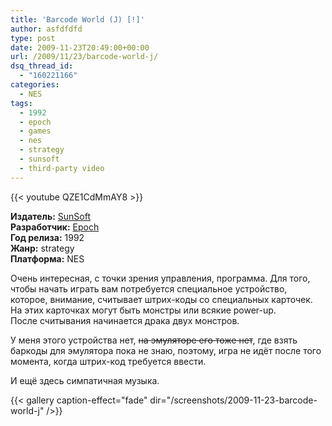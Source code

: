 ```yaml
---
title: 'Barcode World (J) [!]'
author: asfdfdfd
type: post
date: 2009-11-23T20:49:00+00:00
url: /2009/11/23/barcode-world-j/
dsq_thread_id:
  - "160221166"
categories:
  - NES
tags:
  - 1992
  - epoch
  - games
  - nes
  - strategy
  - sunsoft
  - third-party video
---
```

{{< youtube QZE1CdMmAY8 >}}

**Издатель:** [SunSoft][1]  
**Разработчик:** [Epoch][2]  
**Год релиза:** 1992  
**Жанр:** strategy  
**Платформа:** NES

Очень интересная, с точки зрения управления, программа. Для того, чтобы начать играть вам потребуется специальное устройство, которое, внимание, считывает штрих-коды со специальных карточек. На этих карточках могут быть монстры или всякие power-up.  
После считывания начинается драка двух монстров.

У меня этого устройства нет, ~~на эмуляторе его тоже нет~~, где взять баркоды для эмулятора пока не знаю, поэтому, игра не идёт после того момента, когда штрих-код требуется ввести.

И ещё здесь симпатичная музыка.

<!--more-->

{{< gallery caption-effect="fade" dir="/screenshots/2009-11-23-barcode-world-j" />}}

 [1]: https://www.mobygames.com/company/sun-corporation
 [2]: https://www.mobygames.com/company/epoch-co-ltd
